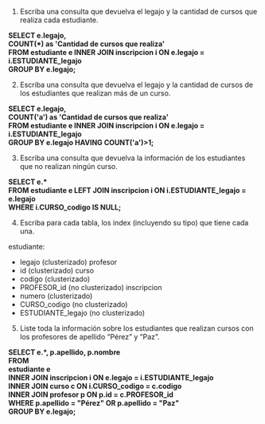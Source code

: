 1. Escriba una consulta que devuelva el legajo y la cantidad de cursos que realiza cada estudiante.

__SELECT e.legajo,   
COUNT(*) as 'Cantidad de cursos que realiza'  
FROM estudiante e INNER JOIN inscripcion i ON e.legajo = i.ESTUDIANTE_legajo  
GROUP BY e.legajo;__

2. Escriba una consulta que devuelva el legajo y la cantidad de cursos de los estudiantes que realizan más de un curso.

__SELECT e.legajo,   
COUNT('a') as 'Cantidad de cursos que realiza'  
FROM estudiante e INNER JOIN inscripcion i ON e.legajo = i.ESTUDIANTE_legajo  
GROUP BY e.legajo HAVING COUNT('a')>1;__

3. Escriba una consulta que devuelva la información de los estudiantes que no realizan ningún curso.

__SELECT e.*  
FROM estudiante e LEFT JOIN inscripcion i ON i.ESTUDIANTE_legajo = e.legajo  
WHERE i.CURSO_codigo IS NULL;__

4. Escriba para cada tabla, los index (incluyendo su tipo) que tiene cada una.

estudiante:
- legajo (clusterizado)
profesor
- id (clusterizado)
curso
- codigo (clusterizado)
- PROFESOR_id (no clusterizado)
inscripcion
- numero (clusterizado)
- CURSO_codigo (no clusterizado)
- ESTUDIANTE_legajo (no clusterizado)

5. Liste toda la información sobre los estudiantes que realizan cursos con los profesores de apellido “Pérez” y “Paz”.

__SELECT e.*, p.apellido, p.nombre  
FROM  
estudiante e  
INNER JOIN inscripcion i ON e.legajo = i.ESTUDIANTE_legajo  
INNER JOIN curso c ON i.CURSO_codigo = c.codigo  
INNER JOIN profesor p ON p.id = c.PROFESOR_id  
WHERE p.apellido = "Pérez" OR p.apellido = "Paz"  
GROUP BY e.legajo;__
